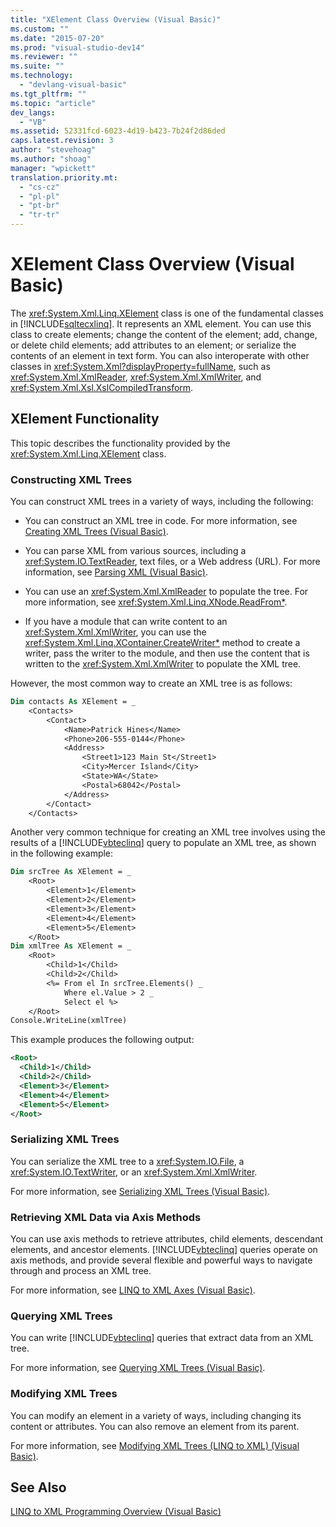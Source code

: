 ```yaml
---
title: "XElement Class Overview (Visual Basic)"
ms.custom: ""
ms.date: "2015-07-20"
ms.prod: "visual-studio-dev14"
ms.reviewer: ""
ms.suite: ""
ms.technology: 
  - "devlang-visual-basic"
ms.tgt_pltfrm: ""
ms.topic: "article"
dev_langs: 
  - "VB"
ms.assetid: 52331fcd-6023-4d19-b423-7b24f2d86ded
caps.latest.revision: 3
author: "stevehoag"
ms.author: "shoag"
manager: "wpickett"
translation.priority.mt: 
  - "cs-cz"
  - "pl-pl"
  - "pt-br"
  - "tr-tr"
---
```

# XElement Class Overview (Visual Basic)
The <xref:System.Xml.Linq.XElement> class is one of the fundamental classes in [!INCLUDE[sqltecxlinq](../../../../csharp/programming-guide/concepts/linq/includes/sqltecxlinq_md.md)]. It represents an XML element. You can use this class to create elements; change the content of the element; add, change, or delete child elements; add attributes to an element; or serialize the contents of an element in text form. You can also interoperate with other classes in <xref:System.Xml?displayProperty=fullName>, such as <xref:System.Xml.XmlReader>, <xref:System.Xml.XmlWriter>, and <xref:System.Xml.Xsl.XslCompiledTransform>.  
  
## XElement Functionality  
 This topic describes the functionality provided by the <xref:System.Xml.Linq.XElement> class.  
  
### Constructing XML Trees  
 You can construct XML trees in a variety of ways, including the following:  
  
-   You can construct an XML tree in code. For more information, see [Creating XML Trees (Visual Basic)](../../../../visual-basic/programming-guide/concepts/linq/creating-xml-trees.md).  
  
-   You can parse XML from various sources, including a <xref:System.IO.TextReader>, text files, or a Web address (URL). For more information, see [Parsing XML (Visual Basic)](../../../../visual-basic/programming-guide/concepts/linq/parsing-xml.md).  
  
-   You can use an <xref:System.Xml.XmlReader> to populate the tree. For more information, see <xref:System.Xml.Linq.XNode.ReadFrom*>.  
  
-   If you have a module that can write content to an <xref:System.Xml.XmlWriter>, you can use the <xref:System.Xml.Linq.XContainer.CreateWriter*> method to create a writer, pass the writer to the module, and then use the content that is written to the <xref:System.Xml.XmlWriter> to populate the XML tree.  
  
 However, the most common way to create an XML tree is as follows:  
  
```vb  
Dim contacts As XElement = _  
    <Contacts>  
        <Contact>  
            <Name>Patrick Hines</Name>  
            <Phone>206-555-0144</Phone>  
            <Address>  
                <Street1>123 Main St</Street1>  
                <City>Mercer Island</City>  
                <State>WA</State>  
                <Postal>68042</Postal>  
            </Address>  
        </Contact>  
    </Contacts>  
```  
  
 Another very common technique for creating an XML tree involves using the results of a [!INCLUDE[vbteclinq](../../../../csharp/includes/vbteclinq_md.md)] query to populate an XML tree, as shown in the following example:  
  
```vb  
Dim srcTree As XElement = _  
    <Root>  
        <Element>1</Element>  
        <Element>2</Element>  
        <Element>3</Element>  
        <Element>4</Element>  
        <Element>5</Element>  
    </Root>  
Dim xmlTree As XElement = _  
    <Root>  
        <Child>1</Child>  
        <Child>2</Child>  
        <%= From el In srcTree.Elements() _  
            Where el.Value > 2 _  
            Select el %>  
    </Root>  
Console.WriteLine(xmlTree)  
```  
  
 This example produces the following output:  
  
```xml  
<Root>  
  <Child>1</Child>  
  <Child>2</Child>  
  <Element>3</Element>  
  <Element>4</Element>  
  <Element>5</Element>  
</Root>  
```  
  
### Serializing XML Trees  
 You can serialize the XML tree to a <xref:System.IO.File>, a <xref:System.IO.TextWriter>, or an <xref:System.Xml.XmlWriter>.  
  
 For more information, see [Serializing XML Trees (Visual Basic)](../../../../visual-basic/programming-guide/concepts/linq/serializing-xml-trees.md).  
  
### Retrieving XML Data via Axis Methods  
 You can use axis methods to retrieve attributes, child elements, descendant elements, and ancestor elements. [!INCLUDE[vbteclinq](../../../../csharp/includes/vbteclinq_md.md)] queries operate on axis methods, and provide several flexible and powerful ways to navigate through and process an XML tree.  
  
 For more information, see [LINQ to XML Axes (Visual Basic)](../../../../visual-basic/programming-guide/concepts/linq/linq-to-xml-axes.md).  
  
### Querying XML Trees  
 You can write [!INCLUDE[vbteclinq](../../../../csharp/includes/vbteclinq_md.md)] queries that extract data from an XML tree.  
  
 For more information, see [Querying XML Trees (Visual Basic)](../../../../visual-basic/programming-guide/concepts/linq/querying-xml-trees.md).  
  
### Modifying XML Trees  
 You can modify an element in a variety of ways, including changing its content or attributes. You can also remove an element from its parent.  
  
 For more information, see [Modifying XML Trees (LINQ to XML) (Visual Basic)](../../../../visual-basic/programming-guide/concepts/linq/modifying-xml-trees-linq-to-xml.md).  
  
## See Also  
 [LINQ to XML Programming Overview (Visual Basic)](../../../../visual-basic/programming-guide/concepts/linq/linq-to-xml-programming-overview.md)